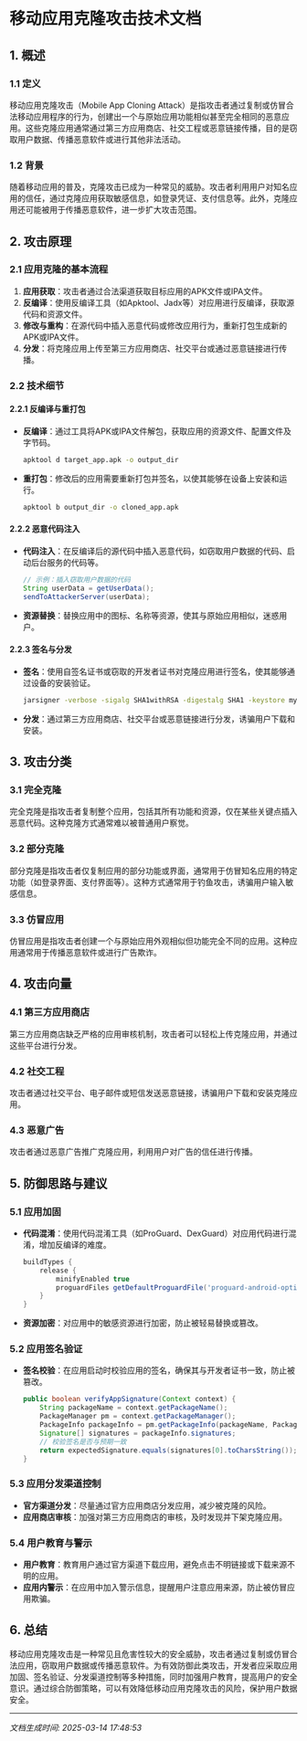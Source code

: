 # 移动应用克隆攻击技术文档

## 1. 概述

### 1.1 定义
移动应用克隆攻击（Mobile App Cloning Attack）是指攻击者通过复制或仿冒合法移动应用程序的行为，创建出一个与原始应用功能相似甚至完全相同的恶意应用。这些克隆应用通常通过第三方应用商店、社交工程或恶意链接传播，目的是窃取用户数据、传播恶意软件或进行其他非法活动。

### 1.2 背景
随着移动应用的普及，克隆攻击已成为一种常见的威胁。攻击者利用用户对知名应用的信任，通过克隆应用获取敏感信息，如登录凭证、支付信息等。此外，克隆应用还可能被用于传播恶意软件，进一步扩大攻击范围。

## 2. 攻击原理

### 2.1 应用克隆的基本流程
1. **应用获取**：攻击者通过合法渠道获取目标应用的APK文件或IPA文件。
2. **反编译**：使用反编译工具（如Apktool、Jadx等）对应用进行反编译，获取源代码和资源文件。
3. **修改与重构**：在源代码中插入恶意代码或修改应用行为，重新打包生成新的APK或IPA文件。
4. **分发**：将克隆应用上传至第三方应用商店、社交平台或通过恶意链接进行传播。

### 2.2 技术细节
#### 2.2.1 反编译与重打包
- **反编译**：通过工具将APK或IPA文件解包，获取应用的资源文件、配置文件及字节码。
  ```bash
  apktool d target_app.apk -o output_dir
  ```
- **重打包**：修改后的应用需要重新打包并签名，以使其能够在设备上安装和运行。
  ```bash
  apktool b output_dir -o cloned_app.apk
  ```

#### 2.2.2 恶意代码注入
- **代码注入**：在反编译后的源代码中插入恶意代码，如窃取用户数据的代码、启动后台服务的代码等。
  ```java
  // 示例：插入窃取用户数据的代码
  String userData = getUserData();
  sendToAttackerServer(userData);
  ```
- **资源替换**：替换应用中的图标、名称等资源，使其与原始应用相似，迷惑用户。

#### 2.2.3 签名与分发
- **签名**：使用自签名证书或窃取的开发者证书对克隆应用进行签名，使其能够通过设备的安装验证。
  ```bash
  jarsigner -verbose -sigalg SHA1withRSA -digestalg SHA1 -keystore my-release-key.keystore cloned_app.apk alias_name
  ```
- **分发**：通过第三方应用商店、社交平台或恶意链接进行分发，诱骗用户下载和安装。

## 3. 攻击分类

### 3.1 完全克隆
完全克隆是指攻击者复制整个应用，包括其所有功能和资源，仅在某些关键点插入恶意代码。这种克隆方式通常难以被普通用户察觉。

### 3.2 部分克隆
部分克隆是指攻击者仅复制应用的部分功能或界面，通常用于仿冒知名应用的特定功能（如登录界面、支付界面等）。这种方式通常用于钓鱼攻击，诱骗用户输入敏感信息。

### 3.3 仿冒应用
仿冒应用是指攻击者创建一个与原始应用外观相似但功能完全不同的应用。这种应用通常用于传播恶意软件或进行广告欺诈。

## 4. 攻击向量

### 4.1 第三方应用商店
第三方应用商店缺乏严格的应用审核机制，攻击者可以轻松上传克隆应用，并通过这些平台进行分发。

### 4.2 社交工程
攻击者通过社交平台、电子邮件或短信发送恶意链接，诱骗用户下载和安装克隆应用。

### 4.3 恶意广告
攻击者通过恶意广告推广克隆应用，利用用户对广告的信任进行传播。

## 5. 防御思路与建议

### 5.1 应用加固
- **代码混淆**：使用代码混淆工具（如ProGuard、DexGuard）对应用代码进行混淆，增加反编译的难度。
  ```gradle
  buildTypes {
      release {
          minifyEnabled true
          proguardFiles getDefaultProguardFile('proguard-android-optimize.txt'), 'proguard-rules.pro'
      }
  }
  ```
- **资源加密**：对应用中的敏感资源进行加密，防止被轻易替换或篡改。

### 5.2 应用签名验证
- **签名校验**：在应用启动时校验应用的签名，确保其与开发者证书一致，防止被篡改。
  ```java
  public boolean verifyAppSignature(Context context) {
      String packageName = context.getPackageName();
      PackageManager pm = context.getPackageManager();
      PackageInfo packageInfo = pm.getPackageInfo(packageName, PackageManager.GET_SIGNATURES);
      Signature[] signatures = packageInfo.signatures;
      // 校验签名是否与预期一致
      return expectedSignature.equals(signatures[0].toCharsString());
  }
  ```

### 5.3 应用分发渠道控制
- **官方渠道分发**：尽量通过官方应用商店分发应用，减少被克隆的风险。
- **应用商店审核**：加强对第三方应用商店的审核，及时发现并下架克隆应用。

### 5.4 用户教育与警示
- **用户教育**：教育用户通过官方渠道下载应用，避免点击不明链接或下载来源不明的应用。
- **应用内警示**：在应用中加入警示信息，提醒用户注意应用来源，防止被仿冒应用欺骗。

## 6. 总结
移动应用克隆攻击是一种常见且危害性较大的安全威胁，攻击者通过复制或仿冒合法应用，窃取用户数据或传播恶意软件。为有效防御此类攻击，开发者应采取应用加固、签名验证、分发渠道控制等多种措施，同时加强用户教育，提高用户的安全意识。通过综合防御策略，可以有效降低移动应用克隆攻击的风险，保护用户数据安全。

---

*文档生成时间: 2025-03-14 17:48:53*
